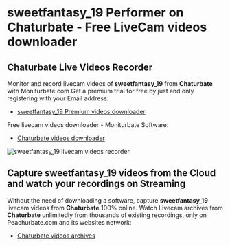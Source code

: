# sweetfantasy_19 Performer on Chaturbate - Free LiveCam videos downloader

## Chaturbate Live Videos Recorder

Monitor and record livecam videos of **sweetfantasy_19** from **Chaturbate** with Moniturbate.com
Get a premium trial for free by just and only registering with your Email address:
* [sweetfantasy_19 Premium videos downloader](https://moniturbate.com/request-demo-licence-key.html)

Free livecam videos downloader - Moniturbate Software:
* [Chaturbate videos downloader](https://moniturbate.com/moniturbate-download-software.html)

![sweetfantasy_19 livecam videos recorder](https://peachurnet.com/templates/moniturbate-software.png)


## Capture sweetfantasy_19 videos from the Cloud and watch your recordings on Streaming

Without the need of downloading a software, capture **sweetfantasy_19** livecam videos from **Chaturbate** 100% online.
Watch Livecam archives from **Chaturbate** unlimitedly from thousands of existing recordings, only on Peachurbate.com and its websites network:
* [Chaturbate videos archives](https://peachurnet.com/)